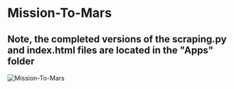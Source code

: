 # Mission-To-Mars
## Note, the completed versions of the scraping.py and index.html files are located in the "Apps" folder

![Mission-To-Mars](https://user-images.githubusercontent.com/88443672/139558060-2bf824dd-19b8-43e2-9397-3ef220221fe5.png)
